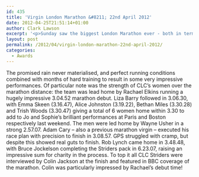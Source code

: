```yaml
---
id: 435
title: 'Virgin London Marathon &#8211; 22nd April 2012'
date: 2012-04-25T21:51:14+01:00
author: Clark Lawson
excerpt: '<p>Sunday saw the biggest London Marathon ever - both in terms of size of the total field, and the number of CLC Striders competing...</p>'
layout: post
permalink: /2012/04/virgin-london-marathon-22nd-april-2012/
categories:
  - Awards
---
```

</p> 

The promised rain never materialised, and perfect running conditions combined with months of hard training to result in some very impressive performances. Of particular note was the strength of CLC&#8217;s women over the marathon distance: the team was lead home by Rachael Elkins running a hugely impressive 3.04.52 marathon debut. Liza Barry followed in 3.06.30, with Emma Skeen (3.16.47), Alice Johnston (3.19.22), Bethan Miles (3.30.28) and Trish Woods (3.30.47) giving a total of 6 women home within 3.30 to add to Jo and Sophie&#8217;s brilliant performances at Paris and Boston respectively last weekend. The men were led home by Wayne Usher in a strong 2.57.07. Adam Cary &#8211; also a previous marathon virgin &#8211; executed his race plan with precision to finish in 3.08.57. GPS struggled with cramp, but despite this showed real guts to finish. Rob Lynch came home in 3.48.48, with Bruce Jockelson completing the Striders pack in 6.23.07, raising an impressive sum for charity in the process. To top it all CLC Striders were interviewed by Colin Jackson at the finish and featured in BBC coverage of the marathon. Colin was particularly impressed by Rachael&#8217;s debut time!
